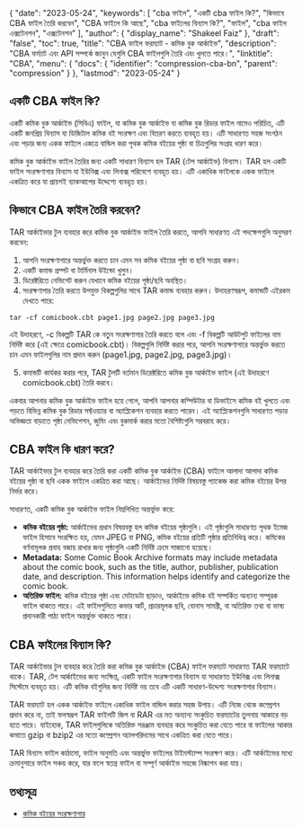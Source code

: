 {
  "date": "2023-05-24",
  "keywords": [
"cba ফাইল",
"একটি cba ফাইল কি?",
"কিভাবে CBA ফাইল তৈরি করবেন",
"CBA ফাইলে কি আছে",
"cba ফাইলের বিন্যাস কি?",
"ফাইল",
"cba ফাইল এক্সটেনশন",
"এক্সটেনশন"
],
  "author": {
    "display_name": "Shakeel Faiz"
},
  "draft": "false",
  "toc": true,
  "title": "CBA ফাইল ফরম্যাট - কমিক বুক আর্কাইভ",
  "description": "CBA ফর্ম্যাট এবং API সম্পর্কে জানুন যেগুলি CBA ফাইলগুলি তৈরি এবং খুলতে পারে।",
  "linktitle": "CBA",
  "menu": {
    "docs": {
      "identifier": "compression-cba-bn",
      "parent": "compression"
}
},
  "lastmod": "2023-05-24"
}

## একটি CBA ফাইল কি?

একটি কমিক বুক আর্কাইভ (সিবিএ) ফাইল, যা কমিক বুক আর্কাইভ বা কমিক বুক রিডার ফাইল নামেও পরিচিত, এটি একটি জনপ্রিয় বিন্যাস যা ডিজিটাল কমিক বই সংরক্ষণ এবং বিতরণ করতে ব্যবহৃত হয়। এটি সাধারণত সহজ সংগঠন এবং পড়ার জন্য একক ফাইলে একত্রে বান্ডিল করা পৃথক কমিক বইয়ের পৃষ্ঠা বা চিত্রগুলির সংগ্রহ ধারণ করে।

কমিক বুক আর্কাইভ ফাইল তৈরির জন্য একটি সাধারণ বিন্যাস হল TAR (টেপ আর্কাইভ) বিন্যাস। TAR হল একটি ফাইল সংরক্ষণাগার বিন্যাস যা ইউনিক্স এবং লিনাক্স পরিবেশে ব্যবহৃত হয়। এটি একাধিক ফাইলকে একক ফাইলে একত্রিত করে যা প্রায়শই ব্যাকআপের উদ্দেশ্যে ব্যবহৃত হয়।

## কিভাবে CBA ফাইল তৈরি করবেন?

TAR আর্কাইভার টুল ব্যবহার করে কমিক বুক আর্কাইভ ফাইল তৈরি করতে, আপনি সাধারণত এই পদক্ষেপগুলি অনুসরণ করবেন:

1. আপনি সংরক্ষণাগারে অন্তর্ভুক্ত করতে চান এমন সব কমিক বইয়ের পৃষ্ঠা বা ছবি সংগ্রহ করুন।
2. একটি কমান্ড প্রম্পট বা টার্মিনাল উইন্ডো খুলুন।
3. ডিরেক্টরিতে নেভিগেট করুন যেখানে কমিক বইয়ের পৃষ্ঠা/ছবি অবস্থিত।
4. সংরক্ষণাগার তৈরি করতে উপযুক্ত বিকল্পগুলির সাথে TAR কমান্ড ব্যবহার করুন। উদাহরণস্বরূপ, কমান্ডটি এইরকম দেখতে পারে:

```
tar -cf comicbook.cbt page1.jpg page2.jpg page3.jpg
```

এই উদাহরণে, -c বিকল্পটি TAR কে নতুন সংরক্ষণাগার তৈরি করতে বলে এবং -f বিকল্পটি আউটপুট ফাইলের নাম নির্দিষ্ট করে (এই ক্ষেত্রে comicbook.cbt)। বিকল্পগুলি নির্দিষ্ট করার পরে, আপনি সংরক্ষণাগারে অন্তর্ভুক্ত করতে চান এমন ফাইলগুলির নাম প্রদান করুন (page1.jpg, page2.jpg, page3.jpg)।

5. কমান্ডটি কার্যকর করার পরে, TAR টুলটি বর্তমান ডিরেক্টরিতে কমিক বুক আর্কাইভ ফাইল (এই উদাহরণে comicbook.cbt) তৈরি করবে।

একবার আপনার কমিক বুক আর্কাইভ ফাইল হয়ে গেলে, আপনি আপনার কম্পিউটার বা ডিভাইসে কমিক বই খুলতে এবং পড়তে বিভিন্ন কমিক বুক রিডার সফ্টওয়্যার বা অ্যাপ্লিকেশন ব্যবহার করতে পারেন। এই অ্যাপ্লিকেশনগুলি সাধারণত পড়ার অভিজ্ঞতা বাড়াতে পৃষ্ঠা নেভিগেশন, জুমিং এবং বুকমার্ক করার মতো বৈশিষ্ট্যগুলি সরবরাহ করে।

## CBA ফাইল কি ধারণ করে?

TAR আর্কাইভার টুল ব্যবহার করে তৈরি করা একটি কমিক বুক আর্কাইভ (CBA) ফাইলে আলাদা আলাদা কমিক বইয়ের পৃষ্ঠা বা ছবি একক ফাইলে একত্রিত করা আছে। আর্কাইভের নির্দিষ্ট বিষয়বস্তু প্যাকেজ করা কমিক বইয়ের উপর নির্ভর করে।

সাধারণত, একটি কমিক বুক আর্কাইভ ফাইল নিম্নলিখিত অন্তর্ভুক্ত করে:

- **কমিক বইয়ের পৃষ্ঠা:** আর্কাইভের প্রধান বিষয়বস্তু হল কমিক বইয়ের পৃষ্ঠাগুলি। এই পৃষ্ঠাগুলি সাধারণত পৃথক ইমেজ ফাইল হিসাবে সংরক্ষিত হয়, যেমন JPEG বা PNG, কমিক বইয়ের প্রতিটি পৃষ্ঠার প্রতিনিধিত্ব করে। কমিকের বর্ণনামূলক প্রবাহ বজায় রাখার জন্য পৃষ্ঠাগুলি একটি নির্দিষ্ট ক্রমে সাজানো হয়েছে।
- **Metadata:** Some Comic Book Archive formats may include metadata about the comic book, such as the title, author, publisher, publication date, and description. This information helps identify and categorize the comic book.
- **অতিরিক্ত ফাইল:** কমিক বইয়ের পৃষ্ঠা এবং মেটাডেটা ছাড়াও, আর্কাইভে কমিক বই সম্পর্কিত অন্যান্য সম্পূরক ফাইল থাকতে পারে। এই ফাইলগুলিতে কভার আর্ট, প্রচারমূলক ছবি, বোনাস সামগ্রী, বা অতিরিক্ত তথ্য বা ভাষ্য প্রদানকারী পাঠ্য ফাইল অন্তর্ভুক্ত থাকতে পারে।

## CBA ফাইলের বিন্যাস কি?

TAR আর্কাইভার টুল ব্যবহার করে তৈরি করা কমিক বুক আর্কাইভ (CBA) ফাইল ফরম্যাট সাধারণত TAR ফরম্যাটে থাকে। TAR, টেপ আর্কাইভের জন্য সংক্ষিপ্ত, একটি ফাইল সংরক্ষণাগার বিন্যাস যা সাধারণত ইউনিক্স এবং লিনাক্স সিস্টেমে ব্যবহৃত হয়। এটি কমিক বইগুলির জন্য নির্দিষ্ট নয় তবে এটি একটি সাধারণ-উদ্দেশ্য সংরক্ষণাগার বিন্যাস।

TAR ফরম্যাট হল একক আর্কাইভ ফাইলে একাধিক ফাইল বান্ডিল করার সহজ উপায়। এটি নিজে থেকে কম্প্রেশন প্রদান করে না, তাই ফলস্বরূপ TAR ফাইলটি জিপ বা RAR এর মত অন্যান্য সংকুচিত ফরম্যাটের তুলনায় আকারে বড় হতে পারে। যাইহোক, TAR ফাইলগুলিকে অতিরিক্ত সরঞ্জাম ব্যবহার করে সংকুচিত করা যেতে পারে বা ফাইলের আকার কমাতে gzip বা bzip2 এর মতো কম্প্রেশন অ্যালগরিদমের সাথে একত্রিত করা যেতে পারে।

TAR বিন্যাস ফাইল কাঠামো, ফাইল অনুমতি এবং অন্তর্ভুক্ত ফাইলের টাইমস্ট্যাম্প সংরক্ষণ করে। এটি আর্কাইভের মধ্যে ক্রমানুসারে ফাইল সঞ্চয় করে, যার ফলে স্বতন্ত্র ফাইল বা সম্পূর্ণ আর্কাইভ সহজে নিষ্কাশন করা যায়।

## তথ্যসূত্র
* [কমিক বইয়ের সংরক্ষণাগার](https://en.wikipedia.org/wiki/Comic_book_archive)


